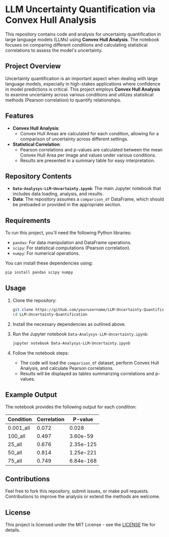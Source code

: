 # LLM Uncertainty Quantification via Convex Hull Analysis

This repository contains code and analysis for uncertainty quantification in large language models (LLMs) using **Convex Hull Analysis**. The notebook focuses on comparing different conditions and calculating statistical correlations to assess the model's uncertainty.

## Project Overview

Uncertainty quantification is an important aspect when dealing with large language models, especially in high-stakes applications where confidence in model predictions is critical. This project employs **Convex Hull Analysis** to examine uncertainty across various conditions and utilizes statistical methods (Pearson correlation) to quantify relationships.

## Features

- **Convex Hull Analysis**: 
  - Convex Hull Areas are calculated for each condition, allowing for a comparison of uncertainty across different settings.
- **Statistical Correlation**:
  - Pearson correlations and p-values are calculated between the mean Convex Hull Area per image and values under various conditions.
  - Results are presented in a summary table for easy interpretation.

## Repository Contents

- **`Data-Analysys-LLM-Uncertainty.ipynb`**: The main Jupyter notebook that includes data loading, analysis, and results.
- **Data**: The repository assumes a `comparison_df` DataFrame, which should be preloaded or provided in the appropriate section.

## Requirements

To run this project, you'll need the following Python libraries:
- `pandas`: For data manipulation and DataFrame operations.
- `scipy`: For statistical computations (Pearson correlation).
- `numpy`: For numerical operations.

You can install these dependencies using:
```bash
pip install pandas scipy numpy
```

## Usage

1. Clone the repository:
   ```bash
   git clone https://github.com/yourusername/LLM-Uncertainty-Quantification.git
   cd LLM-Uncertainty-Quantification
   ```

2. Install the necessary dependencies as outlined above.

3. Run the Jupyter notebook `Data-Analysys-LLM-Uncertainty.ipynb`:
   ```bash
   jupyter notebook Data-Analysys-LLM-Uncertainty.ipynb
   ```

4. Follow the notebook steps:
   - The code will load the `comparison_df` dataset, perform Convex Hull Analysis, and calculate Pearson correlations.
   - Results will be displayed as tables summarizing correlations and p-values.

## Example Output

The notebook provides the following output for each condition:

| Condition | Correlation | P-value |
|-----------|-------------|---------|
| 0.001_all | 0.072       | 0.028   |
| 100_all   | 0.497       | 3.60e-59|
| 25_all    | 0.676       | 2.35e-125|
| 50_all    | 0.814       | 1.25e-221|
| 75_all    | 0.749       | 6.84e-168|

## Contributions

Feel free to fork this repository, submit issues, or make pull requests. Contributions to improve the analysis or extend the methods are welcome.

## License

This project is licensed under the MIT License - see the [LICENSE](LICENSE) file for details.
